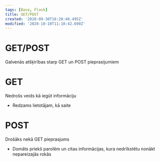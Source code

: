 ```yaml
---
tags: [Base, Flask]
title: GET/POST
created: '2020-09-30T18:28:40.495Z'
modified: '2020-10-10T11:10:42.690Z'
---
```


# GET/POST
Galvenās atšķirības starp GET un POST pieprasijumiem

# GET
Nedrošs veids kā iegūt informāciju
- Redzams lietotājam, kā saite

# POST
Drošāks nekā GET pieprasjums
- Domāts priekš parolēm un citas informācijas, kura nedrīkstētu nonākt nepareizajās rokās

